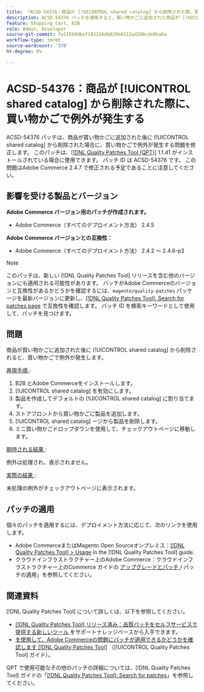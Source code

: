 ```yaml
---
title: 「ACSD-54376：商品が [!UICONTROL shared catalog] から削除された際、買い物かごで例外が発生する」
description: ACSD-54376 パッチを適用すると、買い物かごに追加された商品が [!UICONTROL shared catalog] から削除されたときに買い物かごで例外が発生するAdobe Commerceの問題を修正できます。
feature: Shopping Cart, B2B
role: Admin, Developer
source-git-commit: fe11599dbef283326db029b0312ad290cde0ba0a
workflow-type: tm+mt
source-wordcount: '378'
ht-degree: 0%

---
```


# ACSD-54376：商品が [!UICONTROL shared catalog] から削除された際に、買い物かごで例外が発生する

ACSD-54376 パッチは、商品が買い物かごに追加された後に [!UICONTROL shared catalog] から削除された場合に、買い物かごで例外が発生する問題を修正します。 このパッチは、[[!DNL Quality Patches Tool (QPT)]](https://experienceleague.adobe.com/en/docs/commerce-knowledge-base/kb/announcements/commerce-announcements/magento-quality-patches-released-new-tool-to-self-serve-quality-patches) 1.1.41 がインストールされている場合に使用できます。 パッチ ID は ACSD-54376 です。 この問題はAdobe Commerce 2.4.7 で修正される予定であることに注意してください。

## 影響を受ける製品とバージョン

**Adobe Commerce バージョン用のパッチが作成されます。**

* Adobe Commerce（すべてのデプロイメント方法） 2.4.5

**Adobe Commerce バージョンとの互換性：**

* Adobe Commerce（すべてのデプロイメント方法） 2.4.2 ～ 2.4.6-p3

>[!NOTE]
>
>このパッチは、新しい [!DNL Quality Patches Tool] リリースを含む他のバージョンにも適用される可能性があります。 パッチがAdobe Commerceのバージョンと互換性があるかどうかを確認するには、`magento/quality-patches` パッケージを最新バージョンに更新し、[[!DNL Quality Patches Tool]: Search for patches page](https://experienceleague.adobe.com/tools/commerce-quality-patches/index.html) で互換性を確認します。 パッチ ID を検索キーワードとして使用して、パッチを見つけます。

## 問題

商品が買い物かごに追加された後に [!UICONTROL shared catalog] から削除されると、買い物かごで例外が発生します。

<u> 再現手順 </u>:

1. B2B とAdobe Commerceをインストールします。
1. [!UICONTROL shared catalog] を有効にします。
1. 製品を作成してデフォルトの [!UICONTROL shared catalog] に割り当てます。
1. ストアフロントから買い物かごに製品を追加します。
1. [!UICONTROL shared catalog] ージから製品を削除します。
1. ミニ買い物かごドロップダウンを使用して、チェックアウトページに移動します。

<u> 期待される結果 </u>:

例外は処理され、表示されません。

<u> 実際の結果 </u>:

未処理の例外がチェックアウトページに表示されます。

## パッチの適用

個々のパッチを適用するには、デプロイメント方法に応じて、次のリンクを使用します。

* Adobe CommerceまたはMagento Open Sourceオンプレミス：[[!DNL Quality Patches Tool] > Usage](/help/tools/quality-patches-tool/usage.md) in the [!DNL Quality Patches Tool] guide.
* クラウドインフラストラクチャー上のAdobe Commerce：クラウドインフラストラクチャー上のCommerce ガイドの [ アップグレードとパッチ ](https://experienceleague.adobe.com/docs/commerce-cloud-service/user-guide/develop/upgrade/apply-patches.html)/ パッチの適用」を参照してください。

## 関連資料

[!DNL Quality Patches Tool] について詳しくは、以下を参照してください。

* [[!DNL Quality Patches Tool]  リリース済み：品質パッチをセルフサービスで提供する新しいツール ](https://experienceleague.adobe.com/en/docs/commerce-knowledge-base/kb/announcements/commerce-announcements/magento-quality-patches-released-new-tool-to-self-serve-quality-patches) をサポートナレッジベースから入手できます。
* [ を使用して、Adobe Commerceの問題にパッチが適用できるかどうかを確認します  [!DNL Quality Patches Tool]](/help/tools/quality-patches-tool/patches-available-in-qpt/check-patch-for-magento-issue-with-magento-quality-patches.md) （[!UICONTROL Quality Patches Tool] ガイド）。


QPT で使用可能なその他のパッチの詳細については、[!DNL Quality Patches Tool] ガイドの「[[!DNL Quality Patches Tool]: Search for patches](https://experienceleague.adobe.com/tools/commerce-quality-patches/index.html)」を参照してください。
